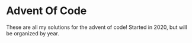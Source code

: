 # Advent Of Code

These are all my solutions for the advent of code! Started in 2020, but will be organized by year.
